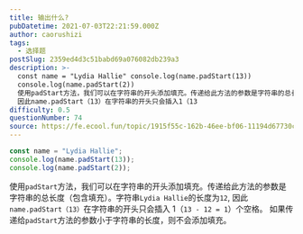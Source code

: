 ```yaml
---
title: 输出什么?
pubDatetime: 2021-07-03T22:21:59.000Z
author: caorushizi
tags:
  - 选择题
postSlug: 2359ed4d3c51babd69a076082db239a3
description: >-
  const name = "Lydia Hallie" console.log(name.padStart(13))
  console.log(name.padStart(2))
  使用padStart方法，我们可以在字符串的开头添加填充。传递给此方法的参数是字符串的总长度（包含填充）。字符串Lydia Hallie的长度为12,
  因此name.padStart（13）在字符串的开头只会插入1（13
difficulty: 0.5
questionNumber: 74
source: https://fe.ecool.fun/topic/1915f55c-162b-46ee-bf06-11194d67730c
---
```


```javascript
const name = "Lydia Hallie";
console.log(name.padStart(13));
console.log(name.padStart(2));
```

使用`padStart`方法，我们可以在字符串的开头添加填充。传递给此方法的参数是字符串的总长度（包含填充）。字符串`Lydia Hallie`的长度为`12`, 因此`name.padStart（13）`在字符串的开头只会插入 1（`13 - 12 = 1`）个空格。
如果传递给`padStart`方法的参数小于字符串的长度，则不会添加填充。

